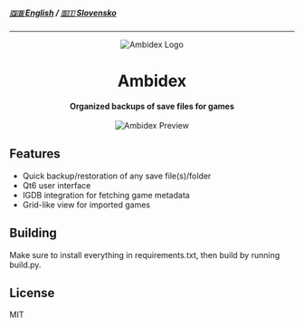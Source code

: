 ##### [🇬🇧 English](https://github.com/chwair/ambidex)  /  [🇸🇮 Slovensko](https://github.com/chwair/ambidex/blob/main/README_sl.md)
---
<div align="center"><img alt="Ambidex Logo" src="https://github.com/user-attachments/assets/2c237c90-4a83-4ad2-bbe8-4a3f46582371">
<h1>Ambidex</h1>
<b>Organized backups of save files for games</b><br><br>
<img alt="Ambidex Preview" src="https://github.com/user-attachments/assets/84250386-9a86-43cc-88af-7dae40d86f30">
</div>

## Features
- Quick backup/restoration of any save file(s)/folder
- Qt6 user interface
- IGDB integration for fetching game metadata
- Grid-like view for imported games

## Building
Make sure to install everything in requirements.txt, then build by running build.py.


## License
MIT
